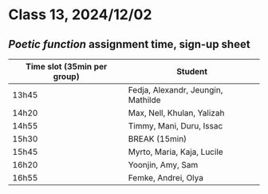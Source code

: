 # Class 13, 2024/12/02

## *Poetic function* assignment time, sign-up sheet

| Time slot (35min per group) | Student |
| -- | -------------- |
| 13h45 | Fedja, Alexandr, Jeungin, Mathilde |
| 14h20 | Max, Nell, Khulan, Yalizah |
| 14h55 | Timmy, Mani, Duru, Issac |
| 15h30 | BREAK (15min) |
| 15h45 | Myrto, Maria, Kaja, Lucile |
| 16h20 | Yoonjin, Amy, Sam |
| 16h55 | Femke, Andrei, Olya |
